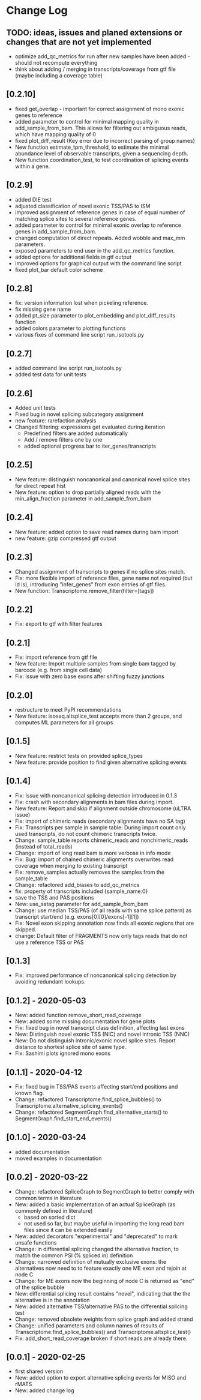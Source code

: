 # Change Log

## TODO: ideas, issues and planed extensions or changes that are not yet implemented
* optimize add_qc_metrics for run after new samples have been added - should not recompute everything
* think about adding / merging in transcripts/coverage from gtf file (maybe including a coverage table)

## [0.2.10]
* fixed get_overlap - important for correct assignment of mono exonic genes to reference
* added parameter to control for minimal mapping quality in add_sample_from_bam. This allows for filtering out ambiguous reads, which have mapping quality of 0
* fixed plot_diff_result (Key error due to incorrect parsing of group names)
* New function estimate_tpm_threshold, to estimate the minimal abundance level of observable transcripts, given a sequencing depth. 
* New function coordination_test, to test coordination of splicing events within a gene. 

## [0.2.9]
* added DIE test
* adjusted classification of novel exonic TSS/PAS to ISM
* improved assignment of reference genes in case of equal number of matching splice sites to several reference genes. 
* added parameter to control for minimal exonic overlap to reference genes in add_sample_from_bam.
* changed computation of direct repeats. Added wobble and max_mm parameters.
* exposed parameters to end user in the add_qc_metrics function. 
* added options for additional fields in gtf output
* improved options for graphical output with the command line script
* fixed plot_bar default color scheme

## [0.2.8]
* fix: version information lost when pickeling reference.
* fix missing gene name
* added pt_size parameter to plot_embedding and plot_diff_results function
* added colors parameter to plotting functions
* various fixes of command line script run_isotools.py


## [0.2.7]
* added command line script run_isotools.py
* added test data for unit tests 


## [0.2.6]
* Added unit tests
* Fixed bug in novel splicing subcategory assignment
* new feature: rarefaction analysis
* Changed filtering: expressions get evaluated during iteration
    * Predefined filters are added automatically
    * Add / remove filters one by one
    * added optional progress bar to iter_genes/transcripts

## [0.2.5]
* New feature: distinguish noncanonical and canonical novel splice sites for direct repeat hist
* New feature: option to drop partially aligned reads with the min_align_fraction parameter in add_sample_from_bam

## [0.2.4]
* New feature: added option to save read names during bam import
* new feature: gzip compressed gtf output

## [0.2.3]
* Changed assignment of transcripts to genes if no splice sites match.
* Fix: more flexible import of reference files, gene name not required (but id is), introducing "infer_genes" from exon entries of gtf files.
* New function: Transcriptome.remove_filter(filter=[tags])

## [0.2.2]
* Fix: export to gtf with filter features

## [0.2.1]
* Fix: import reference from gtf file
* New feature: Import multiple samples from single bam tagged by barcode (e.g. from single cell data)
* Fix: issue with zero base exons after shifting fuzzy junctions


## [0.2.0]
* restructure to meet PyPI recommendations
* New feature: isoseq.altsplice_test accepts more than 2 groups, and computes ML parameters for all groups

## [0.1.5]
* New feature: restrict tests on provided splice_types
* New feature: provide position to find given alternative splicing events

## [0.1.4]
* Fix: Issue with noncanonical splicing detection introduced in 0.1.3
* Fix: crash with secondary alignments in bam files during import.
* New feature: Report and skip if alignment outside chromosome (uLTRA issue)
* Fix: import of chimeric reads (secondary alignments have no SA tag)
* Fix: Transcripts per sample in sample table: During import count only used transcripts, do not count chimeric transcripts twice. 
* Change: sample_table reports chimeric_reads and nonchimeric_reads (instead of total_reads)
* Change: import of long read bam is more verbose in info mode
* Fix: Bug: import of chained chimeric alignments overwrites read coverage when merging to existing transcript
* Fix: remove_samples actually removes the samples from the sample_table
* Change: refactored add_biases to add_qc_metrics
* fix: property of transcripts included {sample_name:0}
* save the TSS and PAS positions
* New: use_satag parameter for add_sample_from_bam 
* Change: use median TSS/PAS (of all reads with same splice pattern) as transcript start/end (e.g. exons[0][0]/exons[-1][1])
* Fix: Novel exon skipping annotation now finds all exonic regions that are skipped.
* change: Default filter of FRAGMENTS now only tags reads that do not use a reference TSS or PAS
## [0.1.3]
* Fix: improved performance of noncanonical splicing detection by avoiding redundant lookups. 


## [0.1.2] - 2020-05-03

* New: added function remove_short_read_coverage
* New: added some missing documentation for gene plots
* Fix: fixed bug in novel transcript class definition, affecting last exons
* New: Distinguish novel exonic TSS (NIC) and novel intronic TSS (NNC)
* New: Do not distinguish intronic/exonic novel splice sites. Report distance to shortest splice site of same type.
* Fix: Sashimi plots ignored mono exons


## [0.1.1] - 2020-04-12

* Fix: fixed bug in TSS/PAS events affecting start/end positions and known flag.
* Change: refactored Transcriptome.find_splice_bubbles() to Transcriptome.alternative_splicing_events()
* Change: refactored SegmentGraph.find_alternative_starts() to SegmentGraph.find_start_end_events()

## [0.1.0] - 2020-03-24

* added documentation
* moved examples in documentation

## [0.0.2] - 2020-03-22
* Change: refactored SpliceGraph to SegmentGraph to better comply with common terms in literature
* New: added a basic implementation of an actual SpliceGraph (as commonly defined in literature) 
    * based on sorted dict
    * not used so far, but maybe useful in importing the long read bam files since it can be extended easily
* New: added decorators "experimental" and "deprecated" to mark unsafe functions 
* Change: in differential splicing changed the alternative fraction, to match the common PSI (% spliced in) definition
* Change: narrowed definition of mutually exclusive exons: the alternatives now need to to feature exactly one ME exon and rejoin at node C
* Change: for ME exons now the beginning of node C is returned as "end" of the splice bubble
* New: differential splicing result contains "novel", indicating that the the alternative is in the annotation 
* New: added alternative TSS/alternative PAS to the differential splicing test
* Change: removed obsolete weights from splice graph and added strand
* Change: unified parameters and column names of results of Transcriptome.find_splice_bubbles() and Transcriptome.altsplice_test()
* Fix: add_short_read_coverage broken if short reads are already there. 


## [0.0.1] - 2020-02-25
* first shared version
* New: added option to export alternative splicing events for MISO and rMATS
* New: added change log

